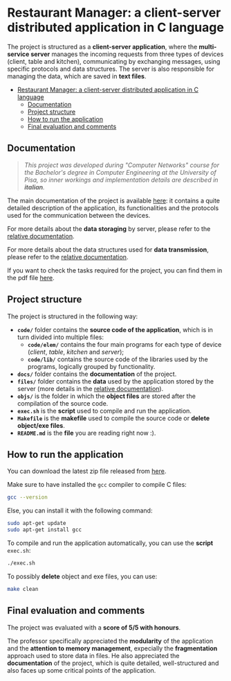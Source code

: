 # Restaurant Manager: a client-server distributed application in C language

The project is structured as a **client-server application**, where the **multi-service server** manages the incoming requests from three types of devices (client, table and kitchen), communicating by exchanging messages, using specific protocols and data structures. The server is also responsible for managing the data, which are saved in **text files**.

- [Restaurant Manager: a client-server distributed application in C language](#restaurant-manager-a-client-server-distributed-application-in-c-language)
  - [Documentation](#documentation)
  - [Project structure](#project-structure)
  - [How to run the application](#how-to-run-the-application)
  - [Final evaluation and comments](#final-evaluation-and-comments)


## Documentation

> _This project was developed during "Computer Networks" course for the Bachelor's degree in Computer Engineering at the University of Pisa, so inner workings and implementation details are described in **italian**._

The main documentation of the project is available [here](/docs/documentation.md): it contains a quite detailed description of the application, its functionalities and the protocols used for the communication between the devices.

For more details about the **data storaging** by server, please refer to the [relative documentation](/docs/files%20organization.md).

For more details about the data structures used for **data transmission**, please refer to the [relative documentation](/docs/data%20transmission.md).

If you want to check the tasks required for the project, you can find them in the pdf file [here](/docs/Specifiche.pdf).


## Project structure

The project is structured in the following way:
- **`code/`** folder contains the **source code of the application**, which is in turn divided into multiple files:
  - **`code/elem/`** contains the four main programs for each type of device (_client_, _table_, _kitchen_ and _server_);
  - **`code/lib/`** contains the source code of the libraries used by the programs, logically grouped by functionality.
- **`docs/`** folder contains the **documentation** of the project.
- **`files/`** folder contains the **data** used by the application stored by the server (more details in the [relative documentation](docs/files%20organization.md)).
- **`objs/`** is the folder in which the **object files** are stored after the compilation of the source code.
- **`exec.sh`** is the **script** used to compile and run the application.
- **`Makefile`** is the **makefile** used to compile the source code or **delete object/exe files**.
- **`README.md`** is the **file** you are reading right now :).


## How to run the application

You can download the latest zip file released from [here](https://github.com/EmanueleRsp/Restaurant-Manager-in-C/releases). 

Make sure to have installed the `gcc` compiler to compile C files:
```bash
gcc --version
```
Else, you can install it with the following command:
```bash
sudo apt-get update
sudo apt-get install gcc
```

To compile and run the application automatically, you can use the **script** `exec.sh`:
```bash
./exec.sh
```

To possibly **delete** object and exe files, you can use:
```bash
make clean
```


## Final evaluation and comments

The project was evaluated with a **score of 5/5 with honours**.

The professor specifically appreciated the **modularity** of the application and the **attention to memory management**, expecially the **fragmentation** approach used to store data in files. He also appreciated the **documentation** of the project, which is quite detailed, well-structured and also faces up some critical points of the application. 

